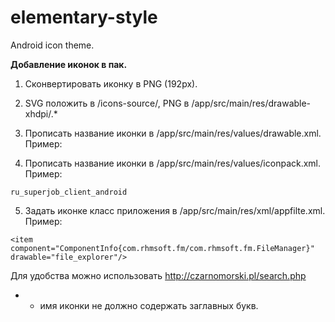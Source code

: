 # elementary-style
Android icon theme.

<b>Добавление иконок в пак.</b>

1. Сконвертировать иконку в PNG (192px).

2. SVG положить в /icons-source/, PNG в /app/src/main/res/drawable-xhdpi/.*

3. Прописать название иконки в /app/src/main/res/values/drawable.xml.
Пример:

<code><item drawable="ru_superjob_client_android"/></code>

4. Прописать название иконки в /app/src/main/res/values/iconpack.xml.
Пример:

<code><item>ru_superjob_client_android</item></code>

5. Задать иконке класс приложения в /app/src/main/res/xml/appfilte.xml.
Пример:

<!-- File Explorer -->
    <item component="ComponentInfo{com.rhmsoft.fm/com.rhmsoft.fm.FileManager}" drawable="file_explorer"/>

Для удобства можно использовать http://czarnomorski.pl/search.php


* - имя иконки не должно содержать заглавных букв.
